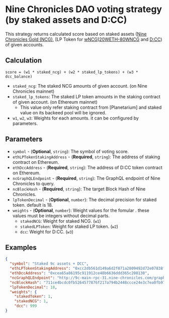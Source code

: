 # Nine Chronicles DAO voting strategy (by staked assets and D:CC)

This strategy returns calculated score based on staked assets ([Nine Chronicles Gold (NCG)][NCG], [LP Token for [wNCG](20WETH-80WNCG)][20WETH-80WNCG] and [D:CC]) of given accounts.

[NCG]: https://docs.nine-chronicles.com/introduction/intro/nine-chronicles-gold-ncg
[20WETH-80WNCG]: https://etherscan.io/token/0xe8cc7E765647625B95F59C15848379D10B9AB4af
[wNCG]: https://etherscan.io/token/0xf203ca1769ca8e9e8fe1da9d147db68b6c919817
[D:CC]: https://dcc.nine-chronicles.com/


## Calculation

```
score = (w1 * staked_ncg) + (w2 * staked_lp_tokens) + (w3 * dcc_balance)
```

- `staked_ncg`: The staked NCG amounts of given account. (on Nine Chronicles mainnet)
- `staked_lp_tokens`: The staked LP token amounts in the staking contract of given account. (on Ethereum mainnet)
  - This value only refer staking contract from [Planetarium] and staked value on its backeed pool will be ignored.
- `w1`, `w2`, `w3`: Weights for each amounts. it can be configured by parameters.


## Parameters

- `symbol` - (**Optional**, `string`): The symbol of voting score.
- `ethLPTokenStakingAddress` - (**Required**, `string`): The address of staking contract on Ethereum.
- `ethDccAddress` - (**Required**, `string`): The address of D:CC token contract on Ethereum.
- `ncGraphQLEndpoint` - (**Required**, `string`): The GraphQL endpoint of Nine Chronicles to query.
- `ncBlockHash` - (**Required**, `string`): The target Block Hash of Nine Chronicles.
- `lpTokenDecimal` - (**Optional**, `number`): The decimal precision for staked token. default is 18.
- `weights` - (**Optional**, `number`): Weight values for the fomular . these values must be integers without decimal parts.
  - `stakedNCG`: Weight for staked NCG. (`w1`)
  - `stakedLPToken`: Weight for staked LP token. (`w2`)
  - `dcc`: Weight for D:CC. (`w3`)


## Examples

```json
{
  "symbol": "Staked 9c assets + DCC",
  "ethLPTokenStakingAddress": "0xcc2db561d149a6d2f071a2809492d72e07838f69",
  "ethDccAddress": "0xcea65a86195c911912ce48b6636ddd365c208130",
  "ncGraphQLEndpoint": "http://9c-main-rpc-31.nine-chronicles.com/graphql",
  "ncBlockHash": "711ce4bcdc0fb5264577876f217a794b2448ccce24e3c7ea0fb9794e420863e4",
  "lpTokenDecimal": 18,
  "weights": {
    "stakedToken": 1,
    "stakedNCG": 1,
    "dcc": 999
}
```
